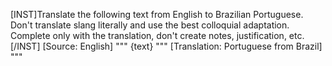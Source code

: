 [INST]Translate the following text from English to Brazilian Portuguese. Don't translate slang literally and use the best colloquial adaptation. Complete only with the translation, don't create notes, justification, etc.[/INST]
[Source: English]
"""
{text}
"""
[Translation: Portuguese from Brazil]
"""